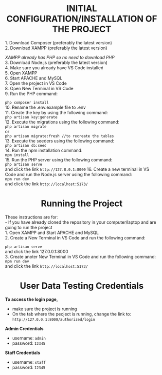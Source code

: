 <h1 align="center">INITIAL CONFIGURATION/INSTALLATION OF THE PROJECT</h1>
1. Download Composer (preferably the latest version) <br>
2. Download XAMPP (preferably the latest version) <br>

   *XAMPP already has PHP so no need to download PHP* <br>
3. Download Node.js (preferably the latest version) <br>
4. Make sure you already have VS Code installed <br>
5. Open XAMPP <br>
6. Start APACHE and MySQL <br>
7. Open the project in VS Code <br>
8. Open New Terminal in VS Code <br>
9. Run the PHP command: <br>

```php composer install```<br>
10. Rename the .env.example file to .env <br>
11. Create the key by using the following command: <br>
```php artisan key:generate```<br>
12. Execute the migrations using the following command: <br>
```php artisan migrate```<br>
or <br>
```php artisan migrate:fresh //to recreate the tables```<br>
13. Execute the seeders using the following command: <br>
```php artisan db:seed```<br>
14. Run the npm installation command: <br>
```npm install```<br>
15. Run the PHP server using the following command: <br>
```php artisan serve```<br>
    and click the link `http://127.0.0.1:8000`
16. Create a new terminal in VS Code and run the Node.js server using the following command: <br>
```npm run dev```<br>
    and click the link `http://localhost:5173/`

<h1 align="center">Running the Project</h1>
These instructions are for: <br>
- If you have already cloned the repository in your computer/laptop and are going to run the project <br>
1. Open XAMPP and Start APACHE and MySQL <br>
2. Create a New Terminal in VS Code and run the following command: <br>

```php artisan serve``` <br>
   and click the link 127.0.0.1:8000 <br>
3. Create anoter New Terminal in VS Code and run the following command: <br>
```npm run dev```<br>
    and click the link `http://localhost:5173/` <br>

<h1 align="center">User Data Testing Credentials</h1>

**To access the login page,**
 - make sure the project is running
 - On the tab where the peoject is running, change the link to: `http://127.0.0.1:8000/authorized/login`


**Admin Credentials**
 - username: `admin`
 - password: `12345`


**Staff Credentials**
 - username: `staff`
 - password: `12345`
